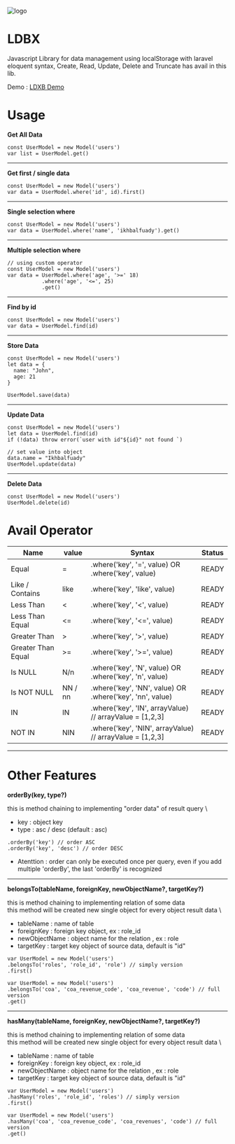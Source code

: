 ![logo]( https://ldbx.sopeus.com/logo.png)

# LDBX
Javascript Library for data management using localStorage with laravel eloquent syntax,
Create, Read, Update, Delete and Truncate has avail in this lib.

Demo : [LDXB Demo](https://ldbx.sopeus.com)

# Usage

**Get All Data**

```
const UserModel = new Model('users')
var list = UserModel.get()

```
___


**Get first / single data**

```
const UserModel = new Model('users')
var data = UserModel.where('id', id).first()

```
___

**Single selection where**

```
const UserModel = new Model('users')
var data = UserModel.where('name', 'ikhbalfuady').get()

```
___

**Multiple selection where**

```
// using custom operator
const UserModel = new Model('users')
var data = UserModel.where('age', '>=' 18)
           .where('age', '<=', 25)
           .get()

```
___

**Find by id**

```
const UserModel = new Model('users')
var data = UserModel.find(id)

```
___


**Store Data**

```
const UserModel = new Model('users')
let data = {
  name: "John",
  age: 21
}

UserModel.save(data)

```
___

**Update Data**

```
const UserModel = new Model('users')
let data = UserModel.find(id)
if (!data) throw error(`user with id"${id}" not found `)

// set value into object
data.name = "Ikhbalfuady"
UserModel.update(data)

```
___

**Delete Data**

```
const UserModel = new Model('users')
UserModel.delete(id)

```


# Avail Operator
| Name               | value   | Syntax                                                    | Status      |
|--------------------|---------|-----------------------------------------------------------|-------------|
| Equal              | =       | .where('key', '=', value) OR .where('key', value)         | READY       |
| Like / Contains    | like    | .where('key', 'like', value)                              | READY       |
| Less Than          | <       | .where('key', '<', value)                                 | READY       |
| Less Than Equal    | <=      | .where('key', '<=', value)                                | READY       |
| Greater Than       | >       | .where('key', '>', value)                                 | READY       |
| Greater Than Equal | >=      | .where('key', '>=', value)                                | READY       |
| Is NULL            | N/n     | .where('key', 'N', value) OR .where('key', 'n', value)    | READY       |
| Is NOT NULL        | NN / nn | .where('key', 'NN', value) OR .where('key', 'nn', value)  | READY       |
| IN                 | IN      | .where('key', 'IN', arrayValue)  // arrayValue =  [1,2,3] | READY       |
| NOT IN             | NIN     | .where('key', 'NIN', arrayValue)  // arrayValue =  [1,2,3]| READY       |

___

# Other Features

**orderBy(key, type?)**

this is method chaining to implementing "order data" of result query \
- key : object key
- type : asc / desc (default : asc)

```
.orderBy('key') // order ASC
.orderBy('key', 'desc') // order DESC

```

* Atenttion : order can only be executed once per query, even if you add multiple 'orderBy', the last 'orderBy' is recognized

___

**belongsTo(tableName, foreignKey, newObjectName?, targetKey?)**

this is method chaining to implementing relation of some data \
this method will be created new single object for every object result data \

- tableName : name of table
- foreignKey : foreign key object, ex : role_id
- newObjectName : object name for the relation , ex : role
- targetKey : target key object of source data, default is "id"


```
var UserModel = new Model('users')
.belongsTo('roles', 'role_id', 'role') // simply version
.first()

var UserModel = new Model('users')
.belongsTo('coa', 'coa_revenue_code', 'coa_revenue', 'code') // full version
.get()

```

___

**hasMany(tableName, foreignKey, newObjectName?, targetKey?)**

this is method chaining to implementing relation of some data \
this method will be created new single object for every object result data \

- tableName : name of table
- foreignKey : foreign key object, ex : role_id
- newObjectName : object name for the relation , ex : role
- targetKey : target key object of source data, default is "id"


```
var UserModel = new Model('users')
.hasMany('roles', 'role_id', 'roles') // simply version
.first()

var UserModel = new Model('users')
.hasMany('coa', 'coa_revenue_code', 'coa_revenues', 'code') // full version
.get()

```